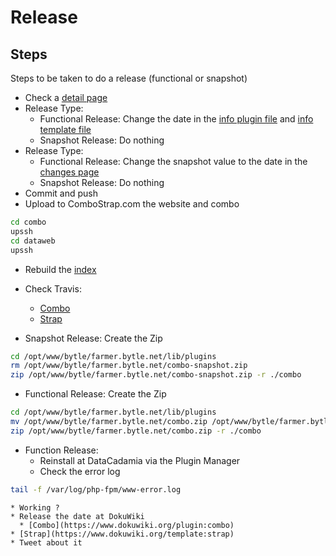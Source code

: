 # Release



## Steps

Steps to be taken to do a release (functional or snapshot)

  * Check a [detail page](http://localhost:81/_detail/strap/strap_heightfixedtopnavbar.png)
  * Release Type:
    * Functional Release: Change the date in the [info plugin file](../plugin.info.txt) and [info template file](../../../tpl/strap/template.info.txt)
    * Snapshot Release: Do nothing
  * Release Type:
    * Functional Release: Change the snapshot value to the date in the [changes page](http://localhost:81/changes)
    * Snapshot Release: Do nothing
  * Commit and push
  * Upload to ComboStrap.com the website and combo
```bash
cd combo
upssh
cd dataweb
upssh
```
  * Rebuild the [index](https://combostrap.com/ui/tabs?do=admin&page=searchindex)
  * Check Travis:
    * [Combo](https://travis-ci.org/github/gerardnico/dokuwiki-plugin-webcomponent/branches)
    * [Strap](https://travis-ci.org/github/ComboStrap/dokuwiki-template-strap)


  * Snapshot Release: Create the Zip

```bash
cd /opt/www/bytle/farmer.bytle.net/lib/plugins
rm /opt/www/bytle/farmer.bytle.net/combo-snapshot.zip
zip /opt/www/bytle/farmer.bytle.net/combo-snapshot.zip -r ./combo
```

  * Functional Release: Create the Zip

```bash
cd /opt/www/bytle/farmer.bytle.net/lib/plugins
mv /opt/www/bytle/farmer.bytle.net/combo.zip /opt/www/bytle/farmer.bytle.net/combo-date-release-before.zip
zip /opt/www/bytle/farmer.bytle.net/combo.zip -r ./combo
```

  * Function Release:
    * Reinstall at DataCadamia via the Plugin Manager
    * Check the error log
```bash
tail -f /var/log/php-fpm/www-error.log
```
    * Working ?
    * Release the date at DokuWiki
      * [Combo](https://www.dokuwiki.org/plugin:combo)
    * [Strap](https://www.dokuwiki.org/template:strap)
    * Tweet about it

